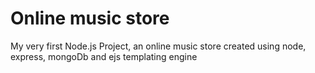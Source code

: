 # Online music store 
My very first Node.js Project, an online music store created using node, express, mongoDb and ejs templating engine

